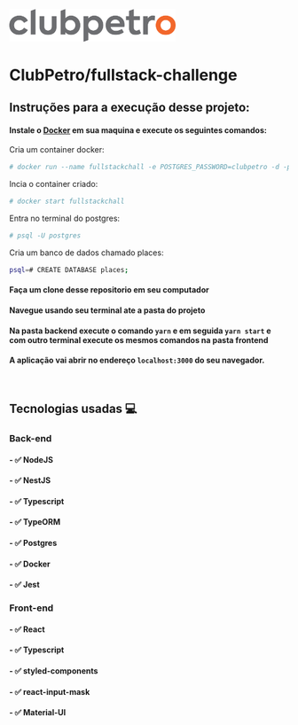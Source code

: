 <img src="logo-clubpetro.png" alt="Clubpetro" width="300">

# ClubPetro/fullstack-challenge
## Instruções para a execução desse projeto:

#### Instale o <a href="https://www.docker.com/">Docker</a> em sua maquina e execute os seguintes comandos:
Cria um container docker:
```bash 
# docker run --name fullstackchall -e POSTGRES_PASSWORD=clubpetro -d -p 5432:5432 postgres
```
Incia o container criado:
```bash 
# docker start fullstackchall
```
Entra no terminal do postgres:
```bash
# psql -U postgres
```
Cria um banco de dados chamado places:
```bash
psql=# CREATE DATABASE places;
```


#### Faça um clone desse repositorio em seu computador
#### Navegue usando seu terminal ate a pasta do projeto 
#### Na pasta backend execute o comando `yarn` e em seguida `yarn start` e com outro terminal execute os mesmos comandos na pasta frontend
#### A aplicação vai abrir no endereço ```localhost:3000``` do seu navegador.



&nbsp;


## Tecnologias usadas 💻

### Back-end 

#### - ✅ NodeJS
#### - ✅ NestJS
#### - ✅ Typescript
#### - ✅ TypeORM
#### - ✅ Postgres
#### - ✅ Docker
#### - ✅ Jest


### Front-end 

#### - ✅ React
#### - ✅ Typescript
#### - ✅ styled-components
#### - ✅ react-input-mask
#### - ✅ Material-UI
